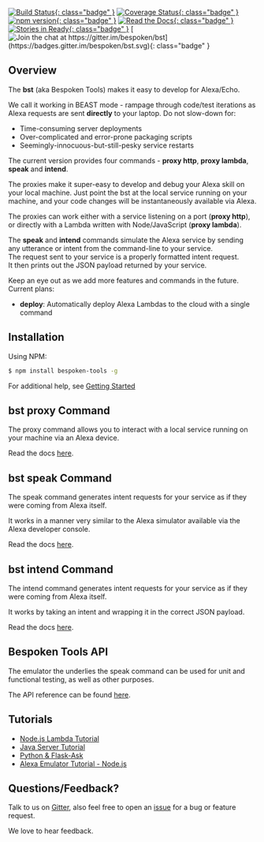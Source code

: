 [![Build Status](https://travis-ci.org/bespoken/bst.svg?branch=master){: class="badge" }](https://travis-ci.org/bespoken/bst) [![Coverage Status](https://coveralls.io/repos/github/bespoken/bst/badge.svg?branch=master){: class="badge" }](https://coveralls.io/github/bespoken/bst?branch=master) [![npm version](https://img.shields.io/npm/v/bespoken-tools.svg){: class="badge" }](https://www.npmjs.com/package/bespoken-tools) [![Read the Docs](https://img.shields.io/badge/docs-latest-brightgreen.svg?style=flat){: class="badge" }](http://docs.bespoken.tools/) [![Stories in Ready](https://badge.waffle.io/bespoken/bst.svg?label=ready&title=Ready){: class="badge" }](http://waffle.io/bespoken/bst) [![Join the chat at https://gitter.im/bespoken/bst](https://badges.gitter.im/bespoken/bst.svg){: class="badge" }](https://gitter.im/bespoken/bst?utm_source=badge&utm_medium=badge&utm_campaign=pr-badge&utm_content=badge)

## Overview
The **bst** (aka Bespoken Tools) makes it easy to develop for Alexa/Echo.  

We call it working in BEAST mode - rampage through code/test iterations as Alexa requests are sent **directly** to your laptop.
Do not slow-down for:  

* Time-consuming server deployments
* Over-complicated and error-prone packaging scripts
* Seemingly-innocuous-but-still-pesky service restarts

The current version provides four commands - **proxy http**, **proxy lambda**, **speak** and **intend**.

The proxies make it super-easy to develop and debug your Alexa skill on your local machine.
Just point the bst at the local service running on your machine, and your code changes will be instantaneously available via Alexa.  

The proxies can work either with a service listening on a port (**proxy http**),  
or directly with a Lambda written with Node/JavaScript (**proxy lambda**).

The **speak** and **intend** commands simulate the Alexa service by sending any utterance or intent from the command-line to your service.  
The request sent to your service is a properly formatted intent request.  
It then prints out the JSON payload returned by your service.

Keep an eye out as we add more features and commands in the future. Current plans:  
- **deploy**: Automatically deploy Alexa Lambdas to the cloud with a single command

## Installation

Using NPM:

```bash
$ npm install bespoken-tools -g
```

For additional help, see [Getting Started](/getting_started)

## bst proxy Command

The proxy command allows you to interact with a local service running on your machine via an Alexa device.  

Read the docs [here](/commands/proxy).

## bst speak Command

The speak command generates intent requests for your service as if they were coming from Alexa itself.

It works in a manner very similar to the Alexa simulator available via the Alexa developer console.  

Read the docs [here](/commands/speak).

## bst intend Command

The intend command generates intent requests for your service as if they were coming from Alexa itself.
 
It works by taking an intent and wrapping it in the correct JSON payload.  

Read the docs [here](/commands/intend).

## Bespoken Tools API

The emulator the underlies the speak command can be used for unit and functional testing,
as well as other purposes.

The API reference can be found [here](http://docs.bespoken.tools/en/latest/api). 

## Tutorials

* [Node.js Lambda Tutorial](/tutorials/tutorial_lambda_nodejs)
* [Java Server Tutorial](/tutorials/tutorial_local_server_java)
* [Python & Flask-Ask](/tutorials/tutorial_flask_ask_python)
* [Alexa Emulator Tutorial - Node.js](/tutorials/tutorial_bst_emulator_nodejs)

## Questions/Feedback?

Talk to us on [Gitter](https://gitter.im/bespoken/bst), also feel free to open an [issue](https://github.com/bespoken/bst/issues/new) for a bug or feature request.

We love to hear feedback.
